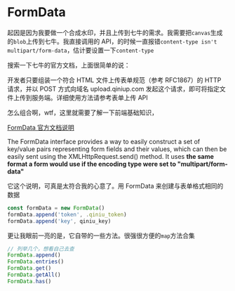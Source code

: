 # FormData

起因是因为我要做一个合成水印，并且上传到七牛的需求。我需要把`canvas`生成的`blob`上传到七牛。我直接调用的 API，的时候一直报错`content-type isn't multipart/form-data`，估计要设置一下`content-type`

搜索一下七牛的官方文档，上面很简单的说：

开发者只要组装一个符合 HTML 文件上传表单规范（参考 RFC1867）的 HTTP 请求，并以 POST 方式向域名 upload.qiniup.com 发起这个请求，即可将指定文件上传到服务端。详细使用方法请参考表单上传 API

怎么组合啊，wtf，这里就需要了解一下前端基础知识，

[FormData 官方文档说明](https://developer.mozilla.org/en-US/docs/Web/API/FormData)

The FormData interface provides a way to easily construct a set of key/value pairs representing form fields and their values, which can then be easily sent using the XMLHttpRequest.send() method. It uses **the same format a form would use if the encoding type were set to "multipart/form-data"**

它这个说明，可真是太符合我的心意了。用 FormData 来创建与表单格式相同的数据

```js
const formData = new FormData()
formData.append('token', .qiniu_token)
formData.append('key', qiniu_key)
```

更让我眼前一亮的是，它自带的一些方法。很强很方便的`map`方法合集

```js
// 列举几个，想看自己去查
FormData.append()
FormData.entries()
FormData.get()
FormData.getAll()
FormData.has()
```
